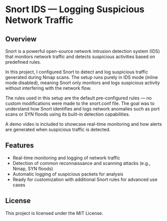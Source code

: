 # Snort IDS — Logging Suspicious Network Traffic

## Overview
Snort is a powerful open-source network intrusion detection system (IDS) that monitors network traffic and detects suspicious activities based on predefined rules.

In this project, I configured Snort to detect and log suspicious traffic generated during Nmap scans. The setup runs purely in IDS mode (inline mode disabled), meaning Snort only monitors and logs suspicious activity without interfering with the network flow.

The rules used in this setup are the default pre-configured rules — no custom modifications were made to the snort.conf file. The goal was to understand how Snort identifies and logs network anomalies such as port scans or SYN floods using its built-in detection capabilities.

A demo video is included to showcase real-time monitoring and how alerts are generated when suspicious traffic is detected.

## Features
- Real-time monitoring and logging of network traffic
- Detection of common reconnaissance and scanning attacks (e.g., Nmap, SYN floods)
- Automatic logging of suspicious packets for analysis
- Ready for customization with additional Snort rules for advanced use cases

## License
This project is licensed under the MIT License.

